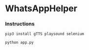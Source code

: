 # WhatsAppHelper

### Instructions
```
pip3 install gTTS playsound selenium
```

```
python app.py
```
